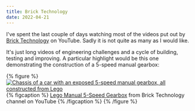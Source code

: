 ```yaml
---
title: Brick Technology
date: 2022-04-21
---
```


I've spent the last couple of days watching most of the videos put out by [Brick
Technology] on YouTube. Sadly it is not quite as many as I would like.

It's just long videos of engineering challenges and a cycle of building, testing
and improving. A particular highlight would be this one demonstrating the
construction of a 5-speed manual gearbox:

{% figure %}
[![Chassis of a car with an exposed 5-speed manual gearbox, all constructed from
Lego][Manual 5-Speed Gearbox Image]][Manual 5-Speed Gearbox]
{% figcaption %}
[Lego Manual 5-Speed Gearbox][Manual 5-Speed Gearbox] from Brick Technology
channel on YouTube
{% /figcaption %}
{% /figure %}

[Brick Technology]: https://www.youtube.com/c/BrickTechnology
[Manual 5-Speed Gearbox]: https://www.youtube.com/watch?v=GvyPYZv2EsU
[Manual 5-Speed Gearbox Image]: /images/brick-technology.jpg
